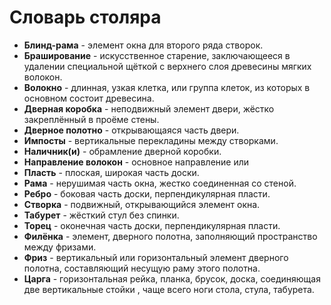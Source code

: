 # Словарь столяра

- **Блинд-рама** - элемент окна для второго ряда створок.
- **Браширование** - искусственное старение, заключающееся в удалении специальной щёткой с верхнего слоя древесины мягких волокон.
- **Волокно** - длинная, узкая клетка, или группа клеток, из которых в основном состоит древесина.
- **Дверная коробка** - неподвижный элемент двери, жёстко закреплённый в проёме стены.
- **Дверное полотно** - открывающаяся часть двери.
- **Импосты** - вертикальные перекладины между створками.
- **Наличник(и)** - обрамление дверной коробки.
- **Направление волокон** - основное направление или
- **Пласть** - плоская, широкая часть доски.
- **Рама** - нерушимая часть окна, жестко соединенная со стеной.
- **Ребро** - боковая часть доски, перпендикулярная пласти.
- **Створка** - подвижный, открывающийся элемент окна.
- **Табурет** - жёсткий стул без спинки.
- **Торец** - оконечная часть доски, перпендикулярная пласти.
- **Филёнка** - элемент, дверного полотна, заполняющий пространство между фризами.
- **Фриз** - вертикальный или горизонтальный элемент дверного полотна, составляющий несущую раму этого полотна.
- **Царга** - горизонтальная рейка, планка, брусок, доска, соединяющая две вертикальные стойки , чаще всего ноги стола, стула, табурета.
